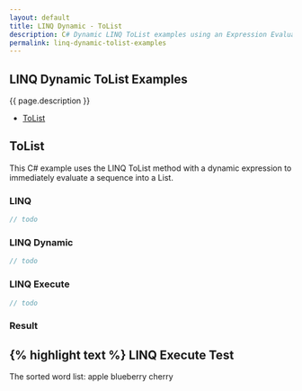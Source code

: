 ```yaml
---
layout: default
title: LINQ Dynamic - ToList
description: C# Dynamic LINQ ToList examples using an Expression Evaluator.
permalink: linq-dynamic-tolist-examples
---
```




## LINQ Dynamic ToList Examples
{{ page.description }}

- [ToList](#tolist)

## ToList
This C# example uses the LINQ ToList method with a dynamic expression to immediately evaluate a sequence into a List<T>.

### LINQ
```csharp
// todo
```

### LINQ Dynamic
```csharp
// todo
```

### LINQ Execute
```csharp
// todo
```

### Result
{% highlight text %}
LINQ Execute Test
------------------------------
The sorted word list:
apple
blueberry
cherry

```
